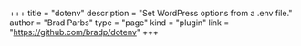 +++
title = "dotenv"
description = "Set WordPress options from a .env file."
author = "Brad Parbs"
type = "page"
kind = "plugin"
link = "https://github.com/bradp/dotenv"
+++
